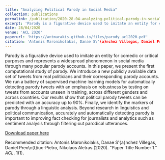 ```yaml
---
title: "Analyzing Political Parody in Social Media"
collection: publications
permalink: /publication/2020-28-04-analyzing-political-parody-in-social-media
excerpt: 'Parody is a figurative device used to imitate an entity for comedic or critical purposes and represents a widespread phenomenon in social media through many popular parody accounts. In this paper, we present the first computational study of parody. We introduce a new publicly available data set of tweets from real politicians and their corresponding parody accounts. We run a battery of supervised machine learning models for automatically detecting parody tweets with an emphasis on robustness by testing on tweets from accounts unseen in training, across different genders and across countries. Our results show that political parody tweets can be predicted with an accuracy up to 90%. Finally, we identify the markers of parody through a linguistic analysis. Beyond research in linguistics and political communication, accurately and automatically detecting parody is important to improving fact checking for journalists and analytics such as sentiment analysis through filtering out parodical utterances.'
date: 28/04/2020
venue: 'ACL 2020'
paperurl: 'https://antmarakis.github.io/files/parody_acl2020.pdf'
citation: 'Antonis Maronikolakis, Danae S\'{a}nchez Villegas, Daniel Preo\c{t}iuc-Pietro, Nikolaos Aletras (2020). &quot;Paper Title Number 1.&quot; <i>ACL</i>. 1(1).'
---
```

Parody is a figurative device used to imitate an entity for comedic or critical purposes and represents a widespread phenomenon in social media through many popular parody accounts. In this paper, we present the first computational study of parody. We introduce a new publicly available data set of tweets from real politicians and their corresponding parody accounts. We run a battery of supervised machine learning models for automatically detecting parody tweets with an emphasis on robustness by testing on tweets from accounts unseen in training, across different genders and across countries. Our results show that political parody tweets can be predicted with an accuracy up to 90%. Finally, we identify the markers of parody through a linguistic analysis. Beyond research in linguistics and political communication, accurately and automatically detecting parody is important to improving fact checking for journalists and analytics such as sentiment analysis through filtering out parodical utterances.

[Download paper here](https://antmarakis.github.io/files/parody_acl2020.pdf)

Recommended citation: Antonis Maronikolakis, Danae S\'{a}nchez Villegas, Daniel Preo\c{t}iuc-Pietro, Nikolaos Aletras (2020). "Paper Title Number 1." <i>ACL</i>. 1(1).
